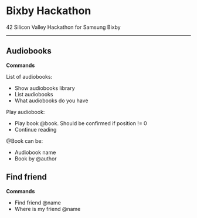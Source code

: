 # Bixby Hackathon
42 Silicon Valley Hackathon for Samsung Bixby

---------------------------------------------

## Audiobooks

**Commands**

List of audiobooks:
* Show audiobooks library
* List audiobooks
* What audiobooks do you have

Play audiobook:
* Play book @book. Should be confirmed if position != 0
* Continue reading

@Book can be:
* Audiobook name
* Book by @author

## Find friend

**Commands**

* Find friend @name
* Where is my friend @name
